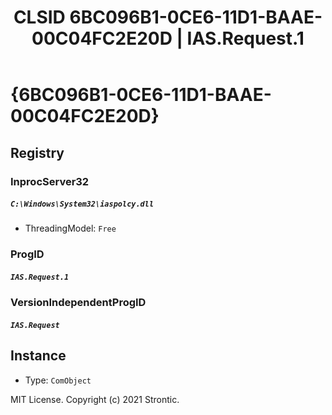 ﻿---
title: "CLSID 6BC096B1-0CE6-11D1-BAAE-00C04FC2E20D | IAS.Request.1"
excerpt: What is COM-Object CLSID 6BC096B1-0CE6-11D1-BAAE-00C04FC2E20D?
---

# {6BC096B1-0CE6-11D1-BAAE-00C04FC2E20D}


## Registry


### InprocServer32

##### `C:\Windows\System32\iaspolcy.dll`
* ThreadingModel: `Free`

### ProgID

##### `IAS.Request.1`

### VersionIndependentProgID

##### `IAS.Request`

## Instance

* Type: `ComObject`

MIT License. Copyright (c) 2021 Strontic.


